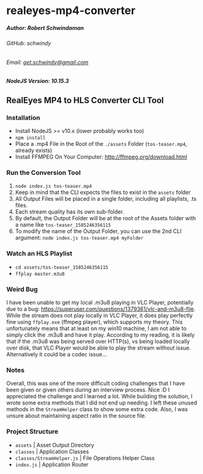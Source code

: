 # realeyes-mp4-converter
##### Author: Robert Schwindaman
###### GitHub: schwindy
###### Email: get.schwindy@gmail.com
##### NodeJS Version: 10.15.3

## RealEyes MP4 to HLS Converter CLI Tool

### Installation
* Install NodeJS >= v10.x (lower probably works too)
* `npm install`
* Place a .mp4 File in the Root of the `./assets` Folder (`tos-teaser.mp4`, already exists)
* Install FFMPEG On Your Computer: <http://ffmpeg.org/download.html>

### Run the Conversion Tool
1. `node index.js tos-teaser.mp4`
2. Keep in mind that the CLI expects the files to exist in the `assets` folder
3. All Output Files will be placed in a single folder, including all playlists, .ts files. 
4. Each stream quality has its own sub-folder.
5. By default, the Output Folder will be at the root of the Assets folder with a name like `tos-teaser_1585246356115`
6. To modify the name of the Output Folder, you can use the 2nd CLI argument: `node index.js tos-teaser.mp4 myFolder`

### Watch an HLS Playlist
* `cd assets/tos-teaser_1585246356115`
* `ffplay master.m3u8`

### Weird Bug
I have been unable to get my local .m3u8 playing in VLC Player, potentially due to a bug:
<https://superuser.com/questions/1379361/vlc-and-m3u8-file>. While the stream does not play locally in VLC Player, it
does play perfectly fine using `ffplay.exe` (ffmpeg player), which supports my theory. This unfortunately means that
at least on my win10 machine, I am not able to simply click the .m3u8 and have it play. According to my reading, it is
likely that if the .m3u8 was being served over HTTP(s), vs being loaded locally over disk, that VLC Player would be able
to play the stream without issue. Alternatively it could be a codec issue...

### Notes
Overall, this was one of the more difficult coding challenges that I have been given or given others during an interview
process. Nice :D I appreciated the challenge and I learned a lot. While building the solution, I wrote some extra methods
that I did not end up needing. I left these unused methods in the `StreamHelper` class to show some extra code. Also, I
was unsure about maintaining aspect ratio in the source file.

### Project Structure
* `assets`   | Asset Output Directory
* `classes`  | Application Classes
* `classes/StreamHelper.js` | File Operations Helper Class
* `index.js` | Application Router
